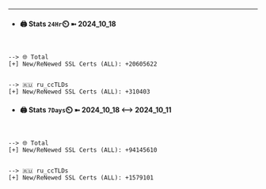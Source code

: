 

---
- #### 🖨️ **Stats** `24Hr`⏲️ ➼ 2024_10_18
```console


--> 🌐 Total
[+] New/ReNewed SSL Certs (ALL): +20605622


--> 🇷🇺 ru_ccTLDs
[+] New/ReNewed SSL Certs (ALL): +310403

```

- #### 🖨️ **Stats** `7Days`⏲️ ➼ 2024_10_18 <--> 2024_10_11
```console


--> 🌐 Total
[+] New/ReNewed SSL Certs (ALL): +94145610


--> 🇷🇺 ru_ccTLDs
[+] New/ReNewed SSL Certs (ALL): +1579101

```

